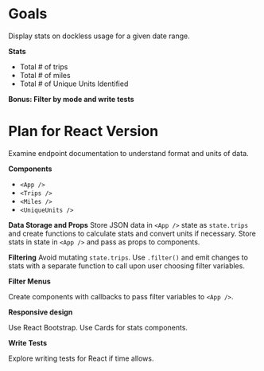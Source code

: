 # Goals

Display stats on dockless usage for a given date range.

**Stats**
- Total # of trips
- Total # of miles
- Total # of Unique Units Identified

**Bonus: Filter by mode and write tests**

# Plan for React Version

Examine endpoint documentation to understand format and units of data.

**Components**

 - `<App />`
 - `<Trips />`
 - `<Miles />`
 - `<UniqueUnits />`

**Data Storage and Props**
Store JSON data in `<App />` state as `state.trips` and create functions to calculate stats and convert units if necessary. Store stats in state in `<App />` and pass as props to components.

**Filtering**
Avoid mutating `state.trips`. Use `.filter()` and emit changes to stats with a separate function to call upon user choosing filter variables.

**Filter Menus**

Create components with callbacks to pass filter variables to `<App />`.

**Responsive design**

Use React Bootstrap. Use Cards for stats components.

**Write Tests**

Explore writing tests for React if time allows.
